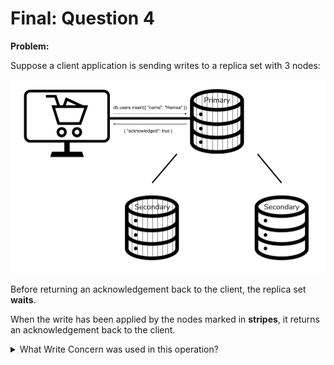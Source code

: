 Final: Question 4
=================

**Problem:**

Suppose a client application is sending writes to a replica set with 3 nodes:

![](/final-exam/images/replica_set_primary_secondary_highlighted_ack.png?raw=true "")

Before returning an acknowledgement back to the client, the replica set **waits**.

When the write has been applied by the nodes marked in **stripes**, it returns an acknowledgement back to the client.

<details> 
  <summary>What Write Concern was used in this operation?</summary>
   Answer: (X) w: majority
</details>



